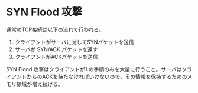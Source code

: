 # SYN Flood 攻撃

通常のTCP接続は以下の流れで行われる。

1. クライアントがサーバに対してSYNパケットを送信
2. サーバが SYN/ACK パケットを返す
3. クライアントがACKパケットを送信

SYN Flood 攻撃はクライアントが1.の手順のみを大量に行うこと。サーバはクライアントからのACKを待たなければいけないので、その情報を保持するためのメモリ領域が増え続ける。
